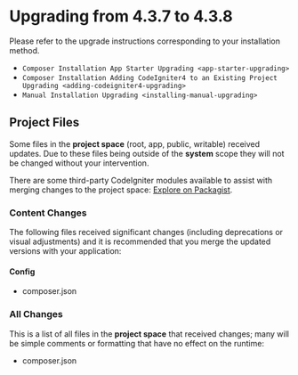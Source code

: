 # Upgrading from 4.3.7 to 4.3.8

Please refer to the upgrade instructions corresponding to your
installation method.

- `Composer Installation App Starter Upgrading <app-starter-upgrading>`
- `Composer Installation Adding CodeIgniter4 to an Existing Project Upgrading <adding-codeigniter4-upgrading>`
- `Manual Installation Upgrading <installing-manual-upgrading>`

<div class="contents" local="" depth="2">

</div>

## Project Files

Some files in the **project space** (root, app, public, writable)
received updates. Due to these files being outside of the **system**
scope they will not be changed without your intervention.

There are some third-party CodeIgniter modules available to assist with
merging changes to the project space: [Explore on
Packagist](https://packagist.org/explore/?query=codeigniter4%20updates).

### Content Changes

The following files received significant changes (including deprecations
or visual adjustments) and it is recommended that you merge the updated
versions with your application:

#### Config

- composer.json

### All Changes

This is a list of all files in the **project space** that received
changes; many will be simple comments or formatting that have no effect
on the runtime:

- composer.json
